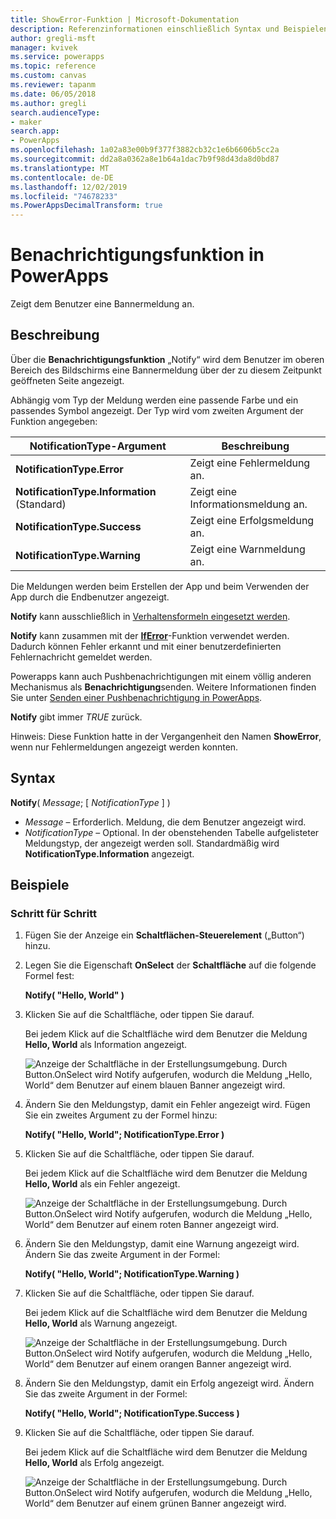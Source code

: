 ```yaml
---
title: ShowError-Funktion | Microsoft-Dokumentation
description: Referenzinformationen einschließlich Syntax und Beispielen für die ShowError-Funktion in PowerApps
author: gregli-msft
manager: kvivek
ms.service: powerapps
ms.topic: reference
ms.custom: canvas
ms.reviewer: tapanm
ms.date: 06/05/2018
ms.author: gregli
search.audienceType:
- maker
search.app:
- PowerApps
ms.openlocfilehash: 1a02a83e00b9f377f3882cb32c1e6b6606b5cc2a
ms.sourcegitcommit: dd2a8a0362a8e1b64a1dac7b9f98d43da8d0bd87
ms.translationtype: MT
ms.contentlocale: de-DE
ms.lasthandoff: 12/02/2019
ms.locfileid: "74678233"
ms.PowerAppsDecimalTransform: true
---
```

# <a name="notify-function-in-powerapps"></a>Benachrichtigungsfunktion in PowerApps
Zeigt dem Benutzer eine Bannermeldung an.

## <a name="description"></a>Beschreibung
Über die **Benachrichtigungsfunktion** „Notify“ wird dem Benutzer im oberen Bereich des Bildschirms eine Bannermeldung über der zu diesem Zeitpunkt geöffneten Seite angezeigt.  

Abhängig vom Typ der Meldung werden eine passende Farbe und ein passendes Symbol angezeigt.   Der Typ wird vom zweiten Argument der Funktion angegeben:

| NotificationType-Argument | Beschreibung |
| --- | --- |
| **NotificationType.Error** | Zeigt eine Fehlermeldung an. |
| **NotificationType.Information** (Standard) | Zeigt eine Informationsmeldung an.  |
| **NotificationType.Success** | Zeigt eine Erfolgsmeldung an. |
| **NotificationType.Warning** | Zeigt eine Warnmeldung an. |

Die Meldungen werden beim Erstellen der App und beim Verwenden der App durch die Endbenutzer angezeigt.

**Notify** kann ausschließlich in [Verhaltensformeln eingesetzt werden](../working-with-formulas-in-depth.md).

**Notify** kann zusammen mit der [**IfError**](function-iferror.md)-Funktion verwendet werden. Dadurch können Fehler erkannt und mit einer benutzerdefinierten Fehlernachricht gemeldet werden.

Powerapps kann auch Pushbenachrichtigungen mit einem völlig anderen Mechanismus als **Benachrichtigung**senden.  Weitere Informationen finden Sie unter [Senden einer Pushbenachrichtigung in PowerApps](../add-notifications.md).

**Notify** gibt immer *TRUE* zurück.

Hinweis: Diese Funktion hatte in der Vergangenheit den Namen **ShowError**, wenn nur Fehlermeldungen angezeigt werden konnten.

## <a name="syntax"></a>Syntax
**Notify**( *Message*; [ *NotificationType* ] )

* *Message* – Erforderlich.  Meldung, die dem Benutzer angezeigt wird.
* *NotificationType* – Optional.  In der obenstehenden Tabelle aufgelisteter Meldungstyp, der angezeigt werden soll.  Standardmäßig wird **NotificationType.Information** angezeigt.  

## <a name="examples"></a>Beispiele

### <a name="step-by-step"></a>Schritt für Schritt

1. Fügen Sie der Anzeige ein **Schaltflächen-Steuerelement** („Button“) hinzu.

2. Legen Sie die Eigenschaft **OnSelect** der **Schaltfläche** auf die folgende Formel fest:

    **Notify( "Hello, World" )**

3. Klicken Sie auf die Schaltfläche, oder tippen Sie darauf.  

    Bei jedem Klick auf die Schaltfläche wird dem Benutzer die Meldung **Hello, World** als Information angezeigt.

    ![Anzeige der Schaltfläche in der Erstellungsumgebung. Durch Button.OnSelect wird Notify aufgerufen, wodurch die Meldung „Hello, World“ dem Benutzer auf einem blauen Banner angezeigt wird.](media/function-showerror/hello-world.png)

4. Ändern Sie den Meldungstyp, damit ein Fehler angezeigt wird.  Fügen Sie ein zweites Argument zu der Formel hinzu:

    **Notify( "Hello, World"; NotificationType.Error )**

5. Klicken Sie auf die Schaltfläche, oder tippen Sie darauf.

    Bei jedem Klick auf die Schaltfläche wird dem Benutzer die Meldung **Hello, World** als ein Fehler angezeigt.

    ![Anzeige der Schaltfläche in der Erstellungsumgebung. Durch Button.OnSelect wird Notify aufgerufen, wodurch die Meldung „Hello, World“ dem Benutzer auf einem roten Banner angezeigt wird.](media/function-showerror/hello-world-error.png)

4. Ändern Sie den Meldungstyp, damit eine Warnung angezeigt wird.  Ändern Sie das zweite Argument in der Formel:

    **Notify( "Hello, World"; NotificationType.Warning )**

5. Klicken Sie auf die Schaltfläche, oder tippen Sie darauf.

    Bei jedem Klick auf die Schaltfläche wird dem Benutzer die Meldung **Hello, World** als Warnung angezeigt.

    ![Anzeige der Schaltfläche in der Erstellungsumgebung. Durch Button.OnSelect wird Notify aufgerufen, wodurch die Meldung „Hello, World“ dem Benutzer auf einem orangen Banner angezeigt wird.](media/function-showerror/hello-world-warning.png)

4. Ändern Sie den Meldungstyp, damit ein Erfolg angezeigt wird.  Ändern Sie das zweite Argument in der Formel:

    **Notify( "Hello, World"; NotificationType.Success )**

5. Klicken Sie auf die Schaltfläche, oder tippen Sie darauf.

    Bei jedem Klick auf die Schaltfläche wird dem Benutzer die Meldung **Hello, World** als Erfolg angezeigt.

    ![Anzeige der Schaltfläche in der Erstellungsumgebung. Durch Button.OnSelect wird Notify aufgerufen, wodurch die Meldung „Hello, World“ dem Benutzer auf einem grünen Banner angezeigt wird.](media/function-showerror/hello-world-success.png)

